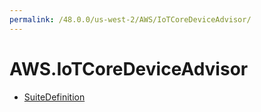 ```yaml
---
permalink: /48.0.0/us-west-2/AWS/IoTCoreDeviceAdvisor/
---
```


# AWS.IoTCoreDeviceAdvisor



* [SuiteDefinition](SuiteDefinition.md)